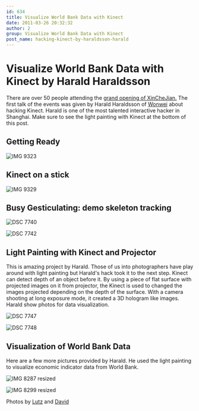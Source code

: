```yaml
---
id: 634
title: Visualize World Bank Data with Kinect
date: 2011-03-26 20:32:32
author: 2
group: Visualize World Bank Data with Kinect
post_name: hacking-kinect-by-haraldsson-harald
---
```




# Visualize World Bank Data with Kinect by Harald Haraldsson

There are over 50 people attending the [grand opening of XinCheJian.](http://xinchejian.com/event/?regevent%5Faction=register&event%5Fid=2&name%5Fof%5Fevent=XinCheJianGrandOpening) The first talk of the events was given by Harald Haraldsson of [Wonwei](http://wonwei.com) about hacking Kinect. Harald is one of the most talented interactive hacker in Shanghai. Make sure to see the light painting with Kinect at the bottom of this post.

## Getting Ready

![IMG 9323](http://139.162.84.35/wp-content/uploads/2011/03/IMG_9323.jpg "IMG_9323.JPG") 

## Kinect on a stick

![IMG 9329](http://139.162.84.35/wp-content/uploads/2011/03/IMG_9329.jpg "IMG_9329.JPG") 

## Busy Gesticulating: demo skeleton tracking

![DSC 7740](http://139.162.84.35/wp-content/uploads/2011/03/DSC_7740.jpg "DSC_7740.JPG") 

![DSC 7742](http://139.162.84.35/wp-content/uploads/2011/03/DSC_7742.jpg "DSC_7742.JPG") 

## Light Painting with Kinect and Projector

This is amazing project by Harald. Those of us into photographers have play around with light painting but Harald's hack took it to the next step. Kinect can detect depth of an object before it. By using a piece of flat surface with projected images on it from projector, the Kinect is used to changed the images projected depending on the depth of the surface. With a camera shooting at long exposure mode, it created a 3D hologram like images. Harald show photos for data visualization.

![DSC 7747](http://139.162.84.35/wp-content/uploads/2011/03/DSC_7747.jpg "DSC_7747.JPG") 

![DSC 7748](http://139.162.84.35/wp-content/uploads/2011/03/DSC_7748.jpg "DSC_7748.JPG") 

## Visualization of World Bank Data

Here are a few more pictures provided by Harald. He used the light painting to visualize economic indicator data from World Bank.

![IMG 8287 resized](http://139.162.84.35/wp-content/uploads/2011/03/IMG_8287_resized.jpg "IMG_8287_resized.jpg") 

![IMG 8299 resized](http://139.162.84.35/wp-content/uploads/2011/03/IMG_8299_resized.jpg "IMG_8299_resized.jpg") 

Photos by [Lutz](http://www.lumi-photo.com/) and [David](http://www.flickr.com/photos/taweili/)

